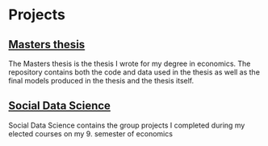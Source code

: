 # Projects

## [Masters thesis](https://andreasbj77.github.io/Repository---Andreas-Borup-Joergensen/Master-thesis/)
The Masters thesis is the thesis I wrote for my degree in economics. The repository contains both the code and data used in the thesis as well as the final models produced in the thesis and the thesis itself.

## [Social Data Science](https://andreasbj77.github.io/Repository---Andreas-Borup-Joergensen/SDS/)
Social Data Science contains the group projects I completed during my elected courses on my 9. semester of economics
